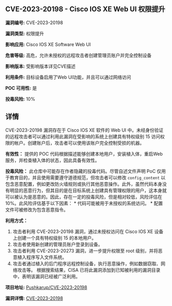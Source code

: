 ## CVE-2023-20198 - Cisco IOS XE Web UI 权限提升

**漏洞编号:** CVE-2023-20198

**漏洞类型:** 权限提升

**影响应用:** Cisco IOS XE Software Web UI

**危害等级:** 高危，允许未授权的远程攻击者创建管理员账户并完全控制设备

**影响版本:** 受影响版本详见CVE描述

**利用条件:** 目标设备启用了Web UI功能，并且可以通过网络访问

**POC 可用性:** 是

**投毒风险:** 10%

## 详情

CVE-2023-20198 漏洞存在于 Cisco IOS XE 软件的 Web UI 中。未经身份验证的远程攻击者可以通过利用此漏洞在受影响的系统上创建具有特权级别 15 访问权限的帐户。创建账户后，攻击者可以使用该账户完全控制受损的机器。

**有效性：**
提供的 POC 代码根据描述能够创建本地用户，安装植入体，重启Web服务，并检查植入体的状态，因此具备有效性。

**投毒风险：**
此仓库中可能存在作者隐藏的投毒代码。尽管自述文件声明 PoC 仅用于教育目的，并且使用需要遵守道德规范，但攻击者可以修改 `config_content` 以包含恶意配置，例如更改防火墙规则或执行其他恶意操作。此外，虽然代码本身没有明显的恶意行为，但其目的是在目标系统上创建具有管理权限的用户，这本身就可以被认为是恶意的。因此，存在一定的投毒风险，但是相对较低，风险评估在10%。此风险评估基于以下因素：
    *   代码可能被用于未授权的系统访问。
    *   配置文件可被修改为包含恶意指令。

**利用方式：**
1.  攻击者利用 CVE-2023-20198 漏洞，通过未授权访问在 Cisco IOS XE 设备上创建一个具有特权级别 15 的本地用户。
2.  攻击者使用新创建的管理员账户登录到设备。
3.  攻击者利用 CVE-2023-20273 漏洞，进一步提升权限至 root 级别，并将恶意植入程序写入文件系统。
4.  攻击者通过植入的后门程序远程控制设备，执行恶意操作，例如数据窃取、网络攻击等。
根据搜索结果，CISA 已将此漏洞添加到已知被利用的漏洞目录中，表明该漏洞已经被广泛利用。

**项目地址:** [Pushkarup/CVE-2023-20198](https://github.com/Pushkarup/CVE-2023-20198)

**漏洞详情:** [CVE-2023-20198](https://nvd.nist.gov/vuln/detail/CVE-2023-20198)